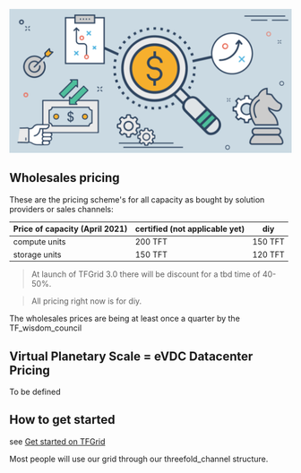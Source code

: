 ![](img/tfgrid_pricing.png)

## Wholesales pricing

These are the pricing scheme's for all capacity as bought by solution providers or sales channels:

| Price of capacity (April 2021) | certified (not applicable yet) | diy     |
| ------------------------------ | ------------------------------ | ------- |
| compute units                  | 200 TFT                        | 150 TFT |
| storage units                  | 150 TFT                        | 120 TFT |

> At launch of TFGrid 3.0 there will be discount for a tbd time of 40-50%.

> All pricing right now is for diy.

The wholesales prices are being at least once a quarter by the TF_wisdom_council

## Virtual Planetary Scale = eVDC Datacenter Pricing 

To be defined

## How to get started

see [Get started on TFGrid](threefold:grid_use)

Most people will use our grid through our threefold_channel structure.